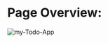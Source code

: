 # Page Overview: 
![my-Todo-App]([https://raw.githubusercontent.com/faizjamadar18/my-todo-app/refs/heads/main/Todo-App.png])
